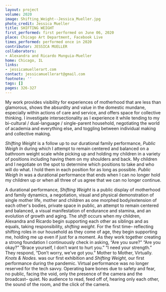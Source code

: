 ```yaml
---
layout: project
volume: 2020
image: Shifting_Weight--Jessica_Mueller.jpg
photo_credit: Jessica Mueller
title: SHIFTING WEIGHT
first_performed: first performed on June 06, 2020
place: Chicago Art Department, Facebook Live
times_performed: performed once in 2020
contributor: JESSICA MUELLER
collaborators:
- Alexandra and Ricardo Munguia-Mueller
home: Chicago, IL
links:
- jessicamuellerart.com
contact: jessicamuellerart@gmail.com
footnote: ''
tags: []
pages: 326-327
---
```




My work provides visibility for experiences of motherhood that are less than glamorous, shows the absurdity and value in the domestic mundane, especially within actions of care and service, and offers space for collective thinking. I investigate intersectionality as I experience it while tending to my bi-cultural / dual-language / single-parent household, negotiating the world of academia and everything else, and toggling between individual making and collective making.

_Shifting Weight_ is a follow up to our durational family performance, _Public Weigh In_ during which I attempt to remain centered and balanced on a bathroom weight scale while picking up and holding my children in a variety of positions including having them on my shoulders and back. My children and I negotiate on the spot to determine which positions to take and who will do what. I hold them in each position for as long as possible. _Public Weigh In_ was a durational performance that ends when I can no longer hold my children up or when all three of us agree that we can no longer continue.

A durational performance, _Shifting Weight_ is a public display of motherhood and family dynamics, a negotiation, visual and physical demonstration of single mother life, mother and children as one morphed body/extension of each other's bodies, private space in public, an attempt to remain centered and balanced, a visual manifestation of endurance and stamina, and an evolution of growth and aging. The _shift_ occurs when my children, Alexandra and Ricardo begin supporting each other as siblings and as equals, taking responsibility, _shifting weight._ For the first time– reflecting shifting roles in our household as they come of age, they begin supporting me, holding me up even if just for a moment. As they work together creating a strong foundation I continuously check in asking, “Are you sure?” “Are you okay?” “Brace yourself, I don’t want to hurt you.” “I need your strength.” They respond, “Don’t worry, we’ve got you.” Mother to Mother, Virtually. _Knots & Nodes._ was our first exhibition and _Shifting Weight,_ our first performance during the pandemic. Virtual performance was no longer reserved for the tech savvy. Operating bare bones due to safety and fear, no public, facing the void, only the presence of the camera and the broadcast– quiet. No audience to read, feed off of, hearing only each other, the sound of the room, and the click of the camera.
